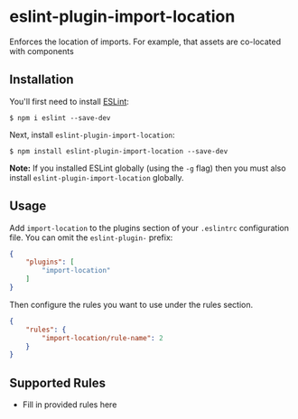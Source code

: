 # eslint-plugin-import-location

Enforces the location of imports. For example, that assets are co-located with components

## Installation

You'll first need to install [ESLint](http://eslint.org):

```
$ npm i eslint --save-dev
```

Next, install `eslint-plugin-import-location`:

```
$ npm install eslint-plugin-import-location --save-dev
```

**Note:** If you installed ESLint globally (using the `-g` flag) then you must also install `eslint-plugin-import-location` globally.

## Usage

Add `import-location` to the plugins section of your `.eslintrc` configuration file. You can omit the `eslint-plugin-` prefix:

```json
{
    "plugins": [
        "import-location"
    ]
}
```


Then configure the rules you want to use under the rules section.

```json
{
    "rules": {
        "import-location/rule-name": 2
    }
}
```

## Supported Rules

* Fill in provided rules here





